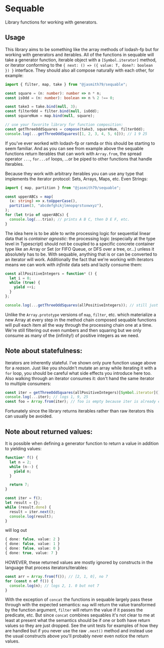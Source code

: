 # Sequable

Library functions for working with generators.

## Usage

This library aims to be something like the array methods of lodash-fp but for working with generators and iterables. All of the functions in sequable will take a generator function, iterable object with a `[Symbol.iterator]` method, or iterator conforming to the `{ next: () => ({ value: T, done?: boolean }) }` interface. They should also all compose naturally with each other, for example:

```typescript
import { filter, map, take } from "@jasmith79/sequable";

const square = (n: number): number => n * n;
const isOdd = (n: number): boolean => n % 2 !== 0;

const take3 = take.bind(null, 3);
const filterOdd = filter.bind(null, isOdd);
const squareNum = map.bind(null, square);

// use your favorite library for function composition:
const getThreeOddSquares = compose(take3, squareNum, filterOdd);
console.log(...getThreeOddSquares([1, 2, 3, 4, 5, 6])); // 1 9 25
```

If you've ever worked with lodash-fp or ramda or this should be starting to seem familiar. And as you can see from example above the sequable functions return Iterables that can work with `Array.from`, the spread operator `...`, `for...of` loops, ...or be piped to other functions that handle Iterables.

Because they work with arbitrary iterables you can use any type that implements the iterator protocol: Sets, Arrays, Maps, etc. Even Strings:

```typescript
import { map, partition } from "@jasmith79/sequable";

const upperABCs = map(
  (x: string) => x.toUpperCase(),
  partition(3, "abcdefghikjlmnopqrstuvwxyz"),
);
for (let trio of upperABCs) {
  console.log(...trio); // prints A B C, then D E F, etc.
}
```

The idea here is to be able to write processing logic for sequential linear data that is _container agnostic_: the processing logic (especially at the type level in Typescript) should not be coupled to a specific concrete container type like an Array or Set (or FIFO Queue, or DFS over a tree, or...) unless it absolutely has to be. With sequable, anything that is or can be converted to an iterator will work. Additionally the fact that we're working with iterators means we can work with _infinite_ data sets and lazily consume them:

```typescript
const allPositiveIntegers = function* () {
  let i = 0;
  while (true) {
    yield ++i;
  }
};

console.log(...getThreeOddSquares(allPositiveIntegers)); // still just 1 9 25
```

Unlike the `Array.prototype` versions of `map`, `filter`, etc. which materialize a new Array at every step in the method chain composed sequable functions will pull each item all the way through the processing chain one at a time. We're still filtering out even numbers and then squaring but we only consume as many of the (infinity!) of positive integers as we need.

## Note about statefulness:

Iterators are inherently stateful. I've shown only pure function usage above for a _reason_. Just like you shouldn't mutate an array while iterating it with a `for` loop, you should be careful what side effects you introduce here too. Also walking through an iterator consumes it: don't hand the same iterator to multiple consumers:

```typescript
const iter = getThreeOddSquares(allPositiveIntegers)[Symbol.iterator]();
console.log(...iter); // logs 1, 9, 25
const foo = Array.from(iter); // foo is empty because iter is already exhausted!
```

Fortunately since the library returns iterables rather than raw iterators this can usually be avoided.

## Note about returned values:

It is possible when defining a generator function to return a value in addition to yielding values:

```typescript
function* f() {
  let n = 2;
  while (n--) {
    yield n;
  }

  return 7;
}

const iter = f();
let result = {};
while (result.done) {
  result = iter.next();
  console.log(result);
}
```

will log out

```typescript
{ done: false, value: 2 }
{ done: false, value: 1 }
{ done: false, value: 0 }
{ done: true, value: 7 }
```

HOWEVER, these returned values are mostly ignored by constructs in the language that process iterators/iterables:

```typescript
const arr = Array.from(f()); // [2, 1, 0], no 7
for (const n of f()) {
  console.log(n); // logs 2, 1. 0 but not 7
}
```

With the exception of `concat` the functions in sequable largely pass these through with the expected semantics: `map` will return the value transformed by the function argument, `filter` will return the value if it passes the predicate, etc. But since `concat` combines sequables it's not clear to me at least at present what the semantics should be if one or both have return values so they are just dropped. See the unit tests for examples of how they are handled but if you never use the raw `.next()` method and instead use the usual constructs above you'll probably never even notice the return values.
